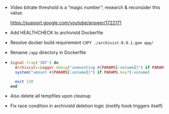 * Video bitrate threshold is a “magic number”;
  research & reconsider this value.

  https://support.google.com/youtube/answer/1722171

* Add HEALTHCHECK to archivistd Dockerfile

* Resolve docker build requirement `COPY ./archivist-0.0.1.gem app/`

* Rename `/app` directory in Dockerfile

* ```ruby
  Signal.trap('INT') do
    Archivist::Logger.debug("unmounting #{PARAMS[:volume]}") if PARAMS.key?(:volume)
    system("umount #{PARAMS[:volume]}") if PARAMS.key?(:volume)

    exit 130
  end
  ```

* Also delete all tempfiles upon cleanup

* Fix race condition in archivistd deletion logic
  (inotify hook triggers itself)
